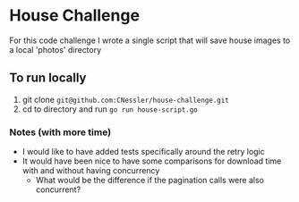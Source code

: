 # House Challenge
For this code challenge I wrote a single script that will save house images to a local 'photos' directory

## To run locally
1. git clone `git@github.com:CNessler/house-challenge.git`
2. cd to directory and run `go run house-script.go`

### Notes (with more time)
- I would like to have added tests specifically around the retry logic 
- It would have been nice to have some comparisons for download time with and without having concurrency
  - What would be the difference if the pagination calls were also concurrent?
